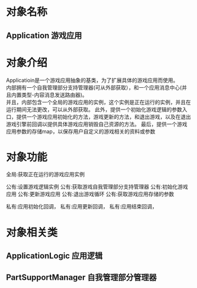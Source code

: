 # 对象名称
## Application 游戏应用

# 对象介绍
Applicatioin是一个游戏应用抽象的基类，为了扩展具体的游戏应用而使用。  
内部拥有一个自我管理部分支持管理器(可从外部获取），和一个应用消息中心(并且内置类型-内容消息发送路由器)。  
并且，内部包含一个全局的游戏应用的实例，这个实例是正在运行的实例，并且在运行期间无法更改，可以从外部获取。 
此外，提供一个初始化游戏逻辑的参数入口，提供一个游戏应用初始化的方法，游戏更新的方法，和退出游戏，以及在退出游戏引擎前回调以提供具体游戏应用销毁自己资源的方法。
最后，提供一个游戏应用参数的存储map，以保存用户自定义的游戏相关的资料或参数  

# 对象功能

全局:获取正在运行的游戏应用实例

公有:设置游戏逻辑实例
公有:获取游戏自我管理部分支持管理器
公有:初始化游戏应用
公有:更新游戏应用
公有:退出游戏循环
公有:获取游戏应用存储的参数

私有:应用初始化回调，
私有:应用更新回调，
私有:应用结束回调，

# 对象相关类
## ApplicationLogic 应用逻辑
## PartSupportManager 自我管理部分管理器